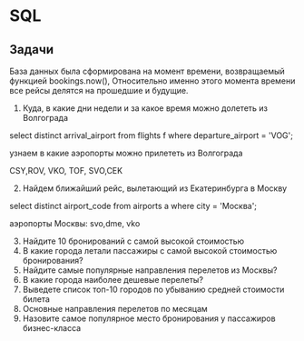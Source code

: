 # SQL
## Задачи

База данных была сформирована на момент времени, возвращаемый функцией bookings.now(), Относительно именно этого момента времени все рейсы делятся на прошедшие и будущие.

1. Куда, в какие дни недели и за какое время можно долететь из Волгограда

select distinct arrival_airport 
from  flights f 
where departure_airport = 'VOG';

узнаем в какие аэропорты можно прилететь из Волгограда

CSY,ROV, VKO, TOF, SVO,CEK



2. Найдем ближайший рейс, вылетающий из Екатеринбурга в Москву



select distinct airport_code 
from  airports a 
where city = 'Москва';

аэропорты Москвы: svo,dme, vko


3. Найдите 10 бронирований с самой высокой стоимостью
4. В какие города летали пассажиры с самой высокой стоимостью бронирования?
5. Найдите самые популярные направления перелетов из Москвы?
6. В какие города наиболее дешевые перелеты?
7. Выведете список топ-10 городов по убыванию средней стоимости билета
8. Основные направления перелетов по месяцам
9. Назовите самое популярное место бронирования у пассажиров бизнес-класса
   

